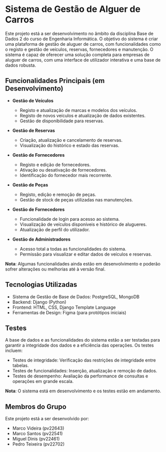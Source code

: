 # Sistema de Gestão de Alguer de Carros

Este projeto está a ser desenvolvimento no âmbito da disciplina Base de Dados 2 do curso de Engenharia Informática.
O objetivo do sistema é criar uma plataforma de gestão de aluguer de carros, com funcionalidades como o registo e gestão de veículos, reservas, fornecedores e manutenção. O sistema é capaz de oferecer uma solução completa para empresas de aluguer de carros, com uma interface de utilizador interativa e uma base de dados robusta.

## Funcionalidades Principais (em Desenvolvimento)
- **Gestão de Veículos**
   - Registo e atualização de marcas e modelos dos veículos.
   - Registo de novos veículos e atualização de dados existentes.
   - Gestão de disponibilidade para reservas.

 - **Gestão de Reservas**
   - Criação, atualização e cancelamento de reservas.
   - Visualização do histórico e estado das reservas.

 - **Gestão de Fornecedores**
   - Registo e edição de fornecedores.
   - Ativação ou desativação de fornecedores.
   - Identificação do fornecedor mais recorrente.

 - **Gestão de Peças**
   - Registo, edição e remoção de peças.
   - Gestão de stock de peças utilizadas nas manutenções.
  
 - **Gestão de Fornecedores**
   - Funcionalidade de login para acesso ao sistema.
   - Visualização de veículos disponíveis e histórico de alugueres.
   - Atualização de perfil do utilizador.
  
 - **Gestão de Administradores**
   - Acesso total a todas as funcionalidades do sistema.
   - Permissão para visualizar e editar dados de veículos e reservas.

**Nota**: Algumas funcionalidades ainda estão em desenvolvimento e poderão sofrer alterações ou melhorias até à versão final.

## Tecnologias Utilizadas

- Sistema de Gestão de Base de Dados: PostgreSQL, MongoDB
- Backend: Django (Python)
- Frontend: HTML, CSS, Django Template Language
- Ferramentas de Design: Figma (para protótipos iniciais)

## Testes

A base de dados e as funcionalidades do sistema estão a ser testadas para garantir a integridade dos dados e a eficiência das operações. Os testes incluem:
- Testes de integridade: Verificação das restrições de integridade entre tabelas.
- Testes de funcionalidades: Inserção, atualização e remoção de dados.
- Testes de desempenho: Avaliação da performance de consultas e operações em grande escala.

**Nota**: O sistema está em desenvolvimento e os testes estão em andamento.

## Membros do Grupo
Este projeto está a ser desenvolvido por:
- Marco Videira (pv22643)
- Marco Santos (pv22541)
- Miguel Dinis (pv22461)
- Pedro Teixeira (pv22702)
